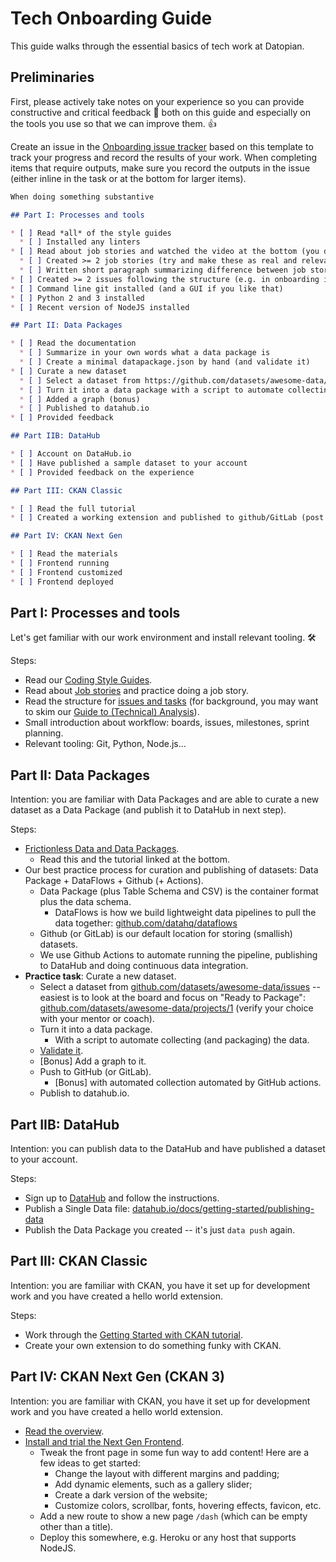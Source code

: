 # Tech Onboarding Guide

This guide walks through the essential basics of tech work at Datopian.

## Preliminaries

First, please actively take notes on your experience so you can provide constructive and critical feedback 📣 both on this guide and especially on the tools you use so that we can improve them. 👍

Create an issue in the [Onboarding issue tracker](https://gitlab.com/datopian/dojo/onboarding/-/issues) based on this template to track your progress and record the results of your work. When completing items that require outputs, make sure you record the outputs in the issue (either inline in the task or at the bottom for larger items).

```md
When doing something substantive

## Part I: Processes and tools

* [ ] Read *all* of the style guides
  * [ ] Installed any linters
* [ ] Read about job stories and watched the video at the bottom (you do *not* need to read all the links)
  * [ ] Created >= 2 job stories (try and make these as real and relevant as possible, pick something you are working on)
  * [ ] Written short paragraph summarizing difference between job stories and user stories
* [ ] Created >= 2 issues following the structure (e.g. in onboarding issue tracker)
* [ ] Command line git installed (and a GUI if you like that)
* [ ] Python 2 and 3 installed
* [ ] Recent version of NodeJS installed

## Part II: Data Packages

* [ ] Read the documentation
  * [ ] Summarize in your own words what a data package is
  * [ ] Create a minimal datapackage.json by hand (and validate it)
* [ ] Curate a new dataset
  * [ ] Select a dataset from https://github.com/datasets/awesome-data/issues
  * [ ] Turn it into a data package with a script to automate collecting the data
  * [ ] Added a graph (bonus)
  * [ ] Published to datahub.io
* [ ] Provided feedback

## Part IIB: DataHub

* [ ] Account on DataHub.io
* [ ] Have published a sample dataset to your account
* [ ] Provided feedback on the experience

## Part III: CKAN Classic

* [ ] Read the full tutorial
* [ ] Created a working extension and published to github/GitLab (post screenshots of results)

## Part IV: CKAN Next Gen

* [ ] Read the materials
* [ ] Frontend running
* [ ] Frontend customized
* [ ] Frontend deployed
```

## Part I: Processes and tools

Let's get familiar with our work environment and install relevant tooling. 🛠

Steps:

* Read our [Coding Style Guides][style-guide].
* Read about [Job stories][user-story] and practice doing a job story.
* Read the structure for [issues and tasks][issues] (for background, you may want to skim our [Guide to (Technical) Analysis][analysis]).
* Small introduction about workflow: boards, issues, milestones, sprint planning.
* Relevant tooling: Git, Python, Node.js...

[style-guide]: /style-guide/
[user-story]: /job-stories/
[issues]: /issues-tasks/
[analysis]: /dojo/analysis/

## Part II: Data Packages

Intention: you are familiar with Data Packages and are able to curate a new dataset as a Data Package (and publish it to DataHub in next step).

Steps:

* [Frictionless Data and Data Packages](https://tech.datopian.com/frictionless/).
  * Read this and the tutorial linked at the bottom.
* Our best practice process for curation and publishing of datasets: Data Package + DataFlows + Github (+ Actions).
  * Data Package (plus Table Schema and CSV) is the container format plus the data schema.
    * DataFlows is how we build lightweight data pipelines to pull the data together: [github.com/datahq/dataflows](https://github.com/datahq/dataflows)
  * Github (or GitLab) is our default location for storing (smallish) datasets.
  * We use Github Actions to automate running the pipeline, publishing to DataHub and doing continuous data integration.
* **Practice task**: Curate a new dataset.
  * Select a dataset from [github.com/datasets/awesome-data/issues](https://github.com/datasets/awesome-data/issues) -- easiest is to look at the board and focus on "Ready to Package": [github.com/datasets/awesome-data/projects/1](https://github.com/datasets/awesome-data/projects/1) (verify your choice with your mentor or coach).
  * Turn it into a data package.
    * With a script to automate collecting (and packaging) the data.
  * [Validate it](https://datahub.io/tools/validate).
  * [Bonus] Add a graph to it.
  * Push to GitHub (or GitLab).
    * [Bonus] with automated collection automated by GitHub actions.
  * Publish to datahub.io.

## Part IIB: DataHub

Intention: you can publish data to the DataHub and have published a dataset to your account.

Steps:

* Sign up to [DataHub][] and follow the instructions.
* Publish a Single Data file: [datahub.io/docs/getting-started/publishing-data](https://datahub.io/docs/getting-started/publishing-data)
* Publish the Data Package you created -- it's just `data push` again.

[DataHub]: https://datahub.io/

## Part III: CKAN Classic

Intention: you are familiar with CKAN, you have it set up for development work and you have created a hello world extension.

Steps:

* Work through the [Getting Started with CKAN tutorial](https://tech.datopian.com/ckan/).
* Create your own extension to do something funky with CKAN.

## Part IV: CKAN Next Gen (CKAN 3)

Intention: you are familiar with CKAN, you have it set up for development work and you have created a hello world extension.

* [Read the overview](https://tech.datopian.com/ckan-v3/).
* [Install and trial the Next Gen Frontend](https://tech.datopian.com/frontend/).
  * Tweak the front page in some fun way to add content! Here are a few ideas to get started:
    * Change the layout with different margins and padding;
    * Add dynamic elements, such as a gallery slider;
    * Create a dark version of the website;
    * Customize colors, scrollbar, fonts, hovering effects, favicon, etc.
  * Add a new route to show a new page `/dash` (which can be empty other than a title).
  * Deploy this somewhere, e.g. Heroku or any host that supports NodeJS.
